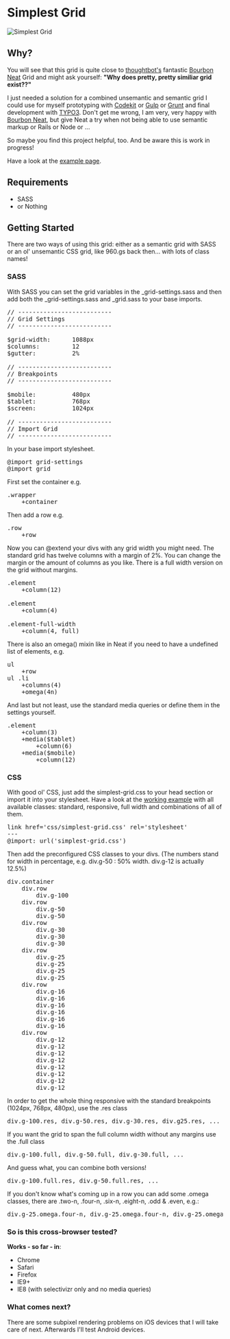 # Simplest Grid

![Simplest Grid](http://herrkessler.de/simplest-grid/SimplestGrid-lg.png)

## Why?

You will see that this grid is quite close to [thoughtbot's](https://github.com/thoughtbot) fantastic [Bourbon Neat](https://github.com/thoughtbot/neat) Grid and might ask yourself: **"Why does pretty, pretty similiar grid exist??"**

I just needed a solution for a combined unsemantic and semantic grid I could use for myself prototyping with [Codekit](https://incident57.com/codekit/) or [Gulp](http://gulpjs.com/) or [Grunt](http://gruntjs.com/) and final development with [TYPO3](http://typo3.org/). Don't get me wrong, I am very, very happy with [Bourbon Neat](https://github.com/thoughtbot/neat), but give Neat a try when not being able to use semantic markup or Rails or Node or ...

So maybe you find this project helpful, too. And be aware this is work in progress!

Have a look at the [example page](http://herrkessler.de/simplest-grid/).

## Requirements

* SASS
* or Nothing

## Getting Started

There are two ways of using this grid: either as a semantic grid with SASS or an ol' unsemantic CSS grid, like 960.gs back then... with lots of class names!

### SASS

With SASS you can set the grid variables in the _grid-settings.sass and then add both the _grid-settings.sass and _grid.sass to your base imports.

<pre>
// --------------------------
// Grid Settings
// --------------------------

$grid-width:      1088px
$columns:         12
$gutter:          2%

// --------------------------
// Breakpoints
// --------------------------

$mobile:          480px
$tablet:          768px
$screen:          1024px

// --------------------------
// Import Grid
// --------------------------
</pre>

In your base import stylesheet.

<pre>
@import grid-settings
@import grid
</pre>

First set the container e.g.

<pre>
.wrapper
	+container
</pre>

Then add a row e.g.

<pre>
.row
	+row
</pre>

Now you can @extend your divs with any grid width you might need. The standard grid has twelve columns with a margin of 2%. You can change the margin or the amount of columns as you like. There is a full width version on the grid without margins.

<pre>
.element
	+column(12)
	
.element
	+column(4)
	
.element-full-width
	+column(4, full)
</pre>

There is also an omega() mixin like in Neat if you need to have a undefined list of elements, e.g.

<pre>
ul
	+row
ul .li
	+columns(4)
	+omega(4n)
</pre> 

And last but not least, use the standard media queries or define them in the settings yourself.

<pre>
.element
	+column(3)
	+media($tablet)
		+column(6)
	+media($mobile)
		+column(12)
</pre>

### CSS

With good ol' CSS, just add the simplest-grid.css to your head section or import it into your stylesheet. Have a look at the [working example](http://herrkessler.de/simplest-grid/) with all available classes: standard, responsive, full width and combinations of all of them.

<pre>
link href='css/simplest-grid.css' rel='stylesheet'
---
@import: url('simplest-grid.css')
</pre>

Then add the preconfigured CSS classes to your divs. (The numbers stand for width in percentage, e.g. div.g-50 : 50% width. div.g-12 is actually 12.5%)

<pre>
div.container
	div.row
		div.g-100 
	div.row
		div.g-50
		div.g-50
	div.row
		div.g-30
		div.g-30
		div.g-30
	div.row
		div.g-25
		div.g-25
		div.g-25
		div.g-25
	div.row
		div.g-16
		div.g-16
		div.g-16
		div.g-16
		div.g-16
		div.g-16
	div.row
		div.g-12
		div.g-12
		div.g-12
		div.g-12
		div.g-12
		div.g-12
		div.g-12
		div.g-12
</pre>

In order to get the whole thing responsive with the standard breakpoints (1024px, 768px, 480px), use the .res class

<pre>
div.g-100.res, div.g-50.res, div.g-30.res, div.g25.res, ...
</pre>

If you want the grid to span the full column width without any margins use the .full class

<pre>
div.g-100.full, div.g-50.full, div.g-30.full, ...
</pre>

And guess what, you can combine both versions!

<pre>
div.g-100.full.res, div.g-50.full.res, ...
</pre>

If you don't know what's coming up in a row you can add some .omega classes, there are .two-n, .four-n, .six-n, .eight-n, .odd & .even, e.g.:

<pre>
div.g-25.omega.four-n, div.g-25.omega.four-n, div.g-25.omega.four-n, div.g-25.omega.four-n, ...
</pre>

### So is this cross-browser tested?


**Works - so far - in**:

* Chrome
* Safari
* Firefox
* IE9+
* IE8 (with selectivizr only and no media queries)

### What comes next?

There are some subpixel rendering problems on iOS devices that I will take care of next. Afterwards I'll test Android devices. 